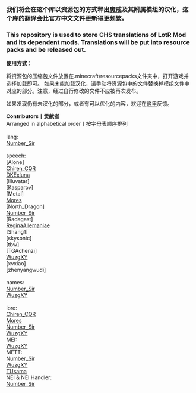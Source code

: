 ### 我们将会在这个库以资源包的方式释出[魔戒](https://www.mcbbs.net/thread-1084629-1-1.html)及其附属模组的汉化，这个库的翻译会比官方中文文件更新得更频繁。

### This repository is used to store CHS translations of LotR Mod and its dependent mods. Translations will be put into resource packs and be released out.

**使用方式：**

将资源包的压缩包文件放置在.minecraft\resourcepacks文件夹中，打开游戏并选择加载即可。
如果未能加载汉化，请手动将资源包中的文件替换掉模组文件中对应的部分。注意，经过自行修改的文件不应被再次发布。

如果发现仍有未汉化的部分，或者有可以优化的内容，欢迎在[这里](https://github.com/LWHK/LotR-Related-Translations/issues)反馈。

**Contributors丨贡献者**<br>
Arranged in alphabetical order丨按字母表顺序排列<br>
<br>
lang:<br>
[Number_Sir](https://github.com/NumberSir)<br>
<br>
speech:<br>
[Alone]<br>
[Chiren_CQR](https://github.com/ChirenCQR)<br>
[DKExluna](https://github.com/DKExluna)<br>
[Illuvatar]<br>
[Kasparov]<br>
[Metal]<br>
[Mores](https://www.mcmod.cn/center/90893)<br>
[North_Dragon]<br>
[Number_Sir](https://github.com/NumberSir)<br>
[Radagast]<br>
[ReginaAllemaniae](https://paratranz.cn/users/2098/profile)<br>
[Shang1]<br>
[skysonic]<br>
[tbw]<br>
[TGAchenzi]<br>
[WuzgXY](https://github.com/WuzgXY-GitHub)<br>
[xvxiao]<br>
[zhenyangwudi]<br>
<br>
names:<br>
[Number_Sir](https://github.com/NumberSir)<br>
[WuzgXY](https://github.com/WuzgXY-GitHub)<br>
<br>
lore:<br>
[Chiren_CQR](https://github.com/ChirenCQR)<br>
[Mores](https://www.mcmod.cn/center/90893)<br>
[Number_Sir](https://github.com/NumberSir)<br>
[WuzgXY](https://github.com/WuzgXY-GitHub)<br>
MEI:<br>
[WuzgXY](https://github.com/WuzgXY-GitHub)<br>
METT:<br>
[Number_Sir](https://github.com/NumberSir)<br>
[WuzgXY](https://github.com/WuzgXY-GitHub)<br>
[TUsama](https://github.com/TUsama)<br>
NEI & NEI Handler:<br>
[Number_Sir](https://github.com/NumberSir)<br>